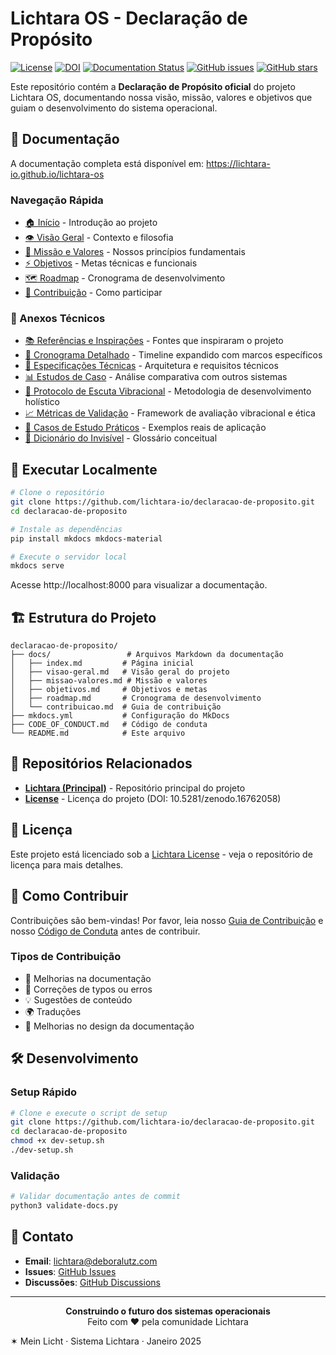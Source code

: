 # Lichtara OS - Declaração de Propósito

[![License](https://img.shields.io/badge/License-Lichtara-blue.svg)](https://github.com/lichtara-io/license)
[![DOI](https://zenodo.org/badge/DOI/10.5281/zenodo.16762058.svg)](https://doi.org/10.5281/zenodo.16762058)
[![Documentation Status](https://github.com/lichtara-io/declaracao-de-proposito/workflows/Deploy%20Documentation/badge.svg)](https://github.com/lichtara-io/declaracao-de-proposito/actions)
[![GitHub issues](https://img.shields.io/github/issues/lichtara-io/declaracao-de-proposito)](https://github.com/lichtara-io/declaracao-de-proposito/issues)
[![GitHub stars](https://img.shields.io/github/stars/lichtara-io/declaracao-de-proposito)](https://github.com/lichtara-io/declaracao-de-proposito/stargazers)

Este repositório contém a **Declaração de Propósito oficial** do projeto Lichtara OS, documentando nossa visão, missão, valores e objetivos que guiam o desenvolvimento do sistema operacional.

## 📖 Documentação

A documentação completa está disponível em: https://lichtara-io.github.io/lichtara-os

### Navegação Rápida

- [🏠 Início](docs/index.md) - Introdução ao projeto
- [👁️ Visão Geral](docs/visao-geral.md) - Contexto e filosofia
- [🎯 Missão e Valores](docs/missao-valores.md) - Nossos princípios fundamentais
- [⚡ Objetivos](docs/objetivos.md) - Metas técnicas e funcionais
- [🗺️ Roadmap](docs/roadmap.md) - Cronograma de desenvolvimento
- [🤝 Contribuição](docs/contribuicao.md) - Como participar

### 📎 Anexos Técnicos

- [📚 Referências e Inspirações](anexos/referencias-e-inspiracoes.md) - Fontes que inspiraram o projeto
- [📅 Cronograma Detalhado](anexos/cronograma-detalhado.md) - Timeline expandido com marcos específicos
- [🔧 Especificações Técnicas](anexos/especificacoes-tecnicas-preliminares.md) - Arquitetura e requisitos técnicos
- [📊 Estudos de Caso](anexos/estudos-de-caso.md) - Análise comparativa com outros sistemas
- [🌊 Protocolo de Escuta Vibracional](anexos/anexo-a-protocolos-escuta.md) - Metodologia de desenvolvimento holístico
- [📈 Métricas de Validação](anexos/anexo-b-metricas.md) - Framework de avaliação vibracional e ética
- [💼 Casos de Estudo Práticos](anexos/anexo-c-casos-estudo.md) - Exemplos reais de aplicação
- [📖 Dicionário do Invisível](https://github.com/lichtara-io/dicionario-do-invisivel) - Glossário conceitual

## 🚀 Executar Localmente

```bash
# Clone o repositório
git clone https://github.com/lichtara-io/declaracao-de-proposito.git
cd declaracao-de-proposito

# Instale as dependências
pip install mkdocs mkdocs-material

# Execute o servidor local
mkdocs serve
```

Acesse http://localhost:8000 para visualizar a documentação.

## 🏗️ Estrutura do Projeto

```
declaracao-de-proposito/
├── docs/                 # Arquivos Markdown da documentação
│   ├── index.md         # Página inicial
│   ├── visao-geral.md   # Visão geral do projeto
│   ├── missao-valores.md # Missão e valores
│   ├── objetivos.md     # Objetivos e metas
│   ├── roadmap.md       # Cronograma de desenvolvimento
│   └── contribuicao.md  # Guia de contribuição
├── mkdocs.yml           # Configuração do MkDocs
├── CODE_OF_CONDUCT.md   # Código de conduta
└── README.md            # Este arquivo
```

## 🔗 Repositórios Relacionados

- **[Lichtara (Principal)](https://github.com/lichtara-io/lichtara)** - Repositório principal do projeto
- **[License](https://github.com/lichtara-io/license)** - Licença do projeto (DOI: 10.5281/zenodo.16762058)

## 📄 Licença

Este projeto está licenciado sob a [Lichtara License](https://github.com/lichtara-io/license) - veja o repositório de licença para mais detalhes.

## 🤝 Como Contribuir

Contribuições são bem-vindas! Por favor, leia nosso [Guia de Contribuição](docs/contribuicao.md) e nosso [Código de Conduta](CODE_OF_CONDUCT.md) antes de contribuir.

### Tipos de Contribuição

- 📝 Melhorias na documentação
- 🐛 Correções de typos ou erros
- 💡 Sugestões de conteúdo
- 🌍 Traduções
- 🎨 Melhorias no design da documentação

## 🛠️ Desenvolvimento

### Setup Rápido
```bash
# Clone e execute o script de setup
git clone https://github.com/lichtara-io/declaracao-de-proposito.git
cd declaracao-de-proposito
chmod +x dev-setup.sh
./dev-setup.sh
```

### Validação
```bash
# Validar documentação antes de commit
python3 validate-docs.py
```

## 📧 Contato

- **Email**: lichtara@deboralutz.com
- **Issues**: [GitHub Issues](https://github.com/lichtara-io/declaracao-de-proposito/issues)
- **Discussões**: [GitHub Discussions](https://github.com/lichtara-io/lichtara/discussions)

---

<p align="center">
  <strong>Construindo o futuro dos sistemas operacionais</strong><br>
  Feito com ❤️ pela comunidade Lichtara
</p>

✶ Mein Licht · Sistema Lichtara · Janeiro 2025
